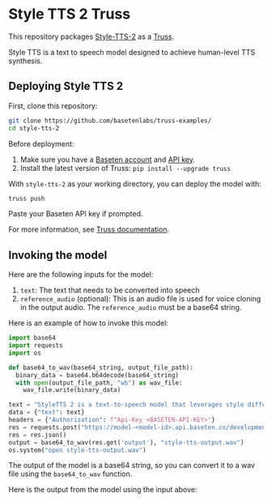 # Style TTS 2 Truss

This repository packages [Style-TTS-2](https://github.com/yl4579/StyleTTS2) as a [Truss](https://truss.baseten.co/).

Style TTS is a text to speech model designed to achieve human-level TTS synthesis.

## Deploying Style TTS 2

First, clone this repository:

```sh
git clone https://github.com/basetenlabs/truss-examples/
cd style-tts-2
```

Before deployment:

1. Make sure you have a [Baseten account](https://app.baseten.co/signup) and [API key](https://app.baseten.co/settings/account/api_keys).
2. Install the latest version of Truss: `pip install --upgrade truss`

With `style-tts-2` as your working directory, you can deploy the model with:

```sh
truss push
```

Paste your Baseten API key if prompted.

For more information, see [Truss documentation](https://truss.baseten.co).


## Invoking the model

Here are the following inputs for the model:
1. `text`: The text that needs to be converted into speech
2. `reference_audio` (optional): This is an audio file is used for voice cloning in the output audio. The `reference_audio` must be a base64 string.

Here is an example of how to invoke this model:

```python
import base64
import requests
import os

def base64_to_wav(base64_string, output_file_path):
  binary_data = base64.b64decode(base64_string)
  with open(output_file_path, "wb") as wav_file:
    wav_file.write(binary_data)

text = "StyleTTS 2 is a text-to-speech model that leverages style diffusion and adversarial training with large speech language models to achieve human-level text-to-speech synthesis."
data = {"text": text}
headers = {"Authorization": f"Api-Key <BASETEN-API-KEY>"}
res = requests.post("https://model-<model-id>.api.baseten.co/development/predict", headers=headers, json=data)
res = res.json()
output = base64_to_wav(res.get('output'), "style-tts-output.wav")
os.system("open style-tts-output.wav")
```

The output of the model is a base64 string, so you can convert it to a wav file using the `base64_to_wav` function.

Here is the output from the model using the input above:

